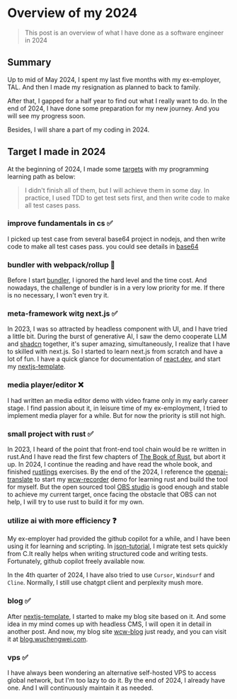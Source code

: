 # Overview of my 2024

> This post is an overview of what I have done as a software engineer in 2024

## Summary

Up to mid of May 2024, I spent my last five months with my ex-employer, TAL. And then I made my resignation as planned to back to family.

After that, I gapped for a half year to find out what I really want to do. In the end of 2024, I have done some preparation for my new journey. And you will see my progress soon.

Besides, I will share a part of my coding in 2024.

## Target I made in 2024

At the beginning of 2024, I made some [targets](https://x.com/wcw82645854/status/1742206571697066207) with my programming learning path as below:

> I didn't finish all of them, but I will achieve them in some day. In practice, I used TDD to get test sets first, and then write code to make all test cases pass.

### improve fundamentals in cs ✅

I picked up test case from several base64 project in nodejs, and then write code to make all test cases pass. you could see details in [base64](https://github.com/asd55667/base64)

### bundler with webpack/rollup  🚫

Before I start [bundler](https://github.com/asd55667/bundler), I ignored the hard level and the time cost. And nowadays, the challenge of bundler is in a very low priority for me. If there is no necessary, I won't even try it.

### meta-framework witg next.js ✅

In 2023, I was so attracted by headless component with UI, and I have tried a little bit. During the burst of generative AI, I saw the demo cooperate LLM and [shadcn](ui.shadcn.com) together, it's super amazing, simultaneously, I realize that I have to skilled with next.js. So I started to learn next.js from scratch and have a lot of fun. I have a quick glance for documentation of [react.dev](https://react.dev/), and start my [nextjs-template](https://github.com/asd55667/nextjs-template).

### media player/editor ❌

I had written an media editor demo with video frame only in my early career stage. I find passion about it, in leisure time of my ex-employment, I tried to implement media player for a while. But for now the priority is still not high.

### small project with rust ✅

In 2023, I heard of the point that front-end tool chain would be re written in rust.And I have read the first few chapters of [The Book of Rust](https://www.rust-lang.org/learn/get-started), but abort it up. In 2024, I continue the reading and have read the whole book, and finished [rustlings](https://github.com/asd55667/rustlings) exercises. By the end of the 2024, I reference the [openai-translate](https://github.com/openai-translator/openai-translator) to start my [wcw-recorder](https://github.com/asd55667/wcw-recorder) demo for learning rust and build the tool for myself. But the open sourced tool [OBS studio](https://obsproject.com/) is good enough and stable to achieve my current target, once facing the obstacle that OBS can not help, I will try to use rust to build it for my own.

### utilize ai with more efficiency ❓

My ex-employer had provided the github copilot for a while, and I have been using it for learning and scripting. In [json-tutorial](https://github.com/asd55667/json-tutorial), I migrate test sets quickly from C.It really helps when writing structured code and writing tests. Fortunately, github copilot freely available now.

In the 4th quarter of 2024, I have also tried to use `Cursor`, `Windsurf` and `Cline`. Normally, I still use chatgpt client and perplexity mush more.

### blog ✅

After [nextjs-template](https://github.com/asd55667/nextjs-template), I started to make my blog site based on it.
And some idea in my mind comes up with headless CMS, I will open it in detail in another post. And now, my
blog site [wcw-blog](https://github.com/asd55667/wcw-blog) just ready, and you can visit it at [blog.wuchengwei.com](https://blog.wuchengwei.com).

### vps ✅

I have always been wondering an alternative self-hosted VPS to access global network, but I'm too lazy to do it. By the end of 2024, I already have one. And I will continuously maintain it as needed.
<!-- 2025-01-25 -->
